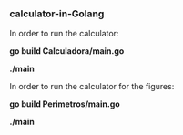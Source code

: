 ### calculator-in-Golang 


In order to run the calculator:

**go build Calculadora/main.go**

**./main**


In order to run the calculator for the figures:

**go build Perimetros/main.go**

**./main**
